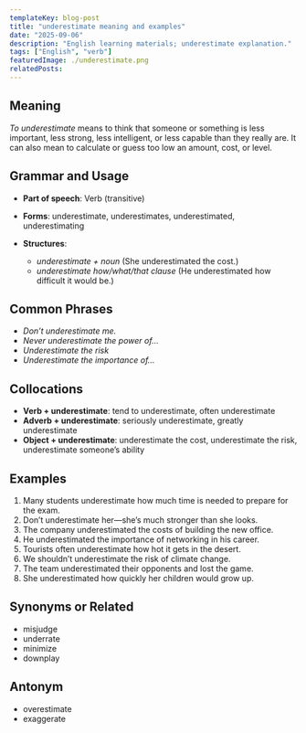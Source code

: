```yaml
---
templateKey: blog-post
title: "underestimate meaning and examples"
date: "2025-09-06"
description: "English learning materials; underestimate explanation."
tags: ["English", "verb"]
featuredImage: ./underestimate.png
relatedPosts:
---
```


## Meaning

_To underestimate_ means to think that someone or something is less important, less strong, less intelligent, or less capable than they really are.
It can also mean to calculate or guess too low an amount, cost, or level.

## Grammar and Usage

- **Part of speech**: Verb (transitive)
- **Forms**: underestimate, underestimates, underestimated, underestimating
- **Structures**:

  - _underestimate + noun_ (She underestimated the cost.)
  - _underestimate how/what/that clause_ (He underestimated how difficult it would be.)

## Common Phrases

- _Don’t underestimate me._
- _Never underestimate the power of…_
- _Underestimate the risk_
- _Underestimate the importance of…_

## Collocations

- **Verb + underestimate**: tend to underestimate, often underestimate
- **Adverb + underestimate**: seriously underestimate, greatly underestimate
- **Object + underestimate**: underestimate the cost, underestimate the risk, underestimate someone’s ability

## Examples

1. Many students underestimate how much time is needed to prepare for the exam.
2. Don’t underestimate her—she’s much stronger than she looks.
3. The company underestimated the costs of building the new office.
4. He underestimated the importance of networking in his career.
5. Tourists often underestimate how hot it gets in the desert.
6. We shouldn’t underestimate the risk of climate change.
7. The team underestimated their opponents and lost the game.
8. She underestimated how quickly her children would grow up.

## Synonyms or Related

- misjudge
- underrate
- minimize
- downplay

## Antonym

- overestimate
- exaggerate
